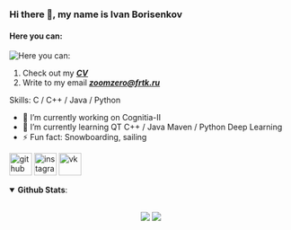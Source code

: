 ### Hi there 👋, my name is Ivan Borisenkov
#### Here you can:
![Here you can:](https://sun9-35.userapi.com/impg/SHXKeL-iG9Ea7q8B7yNHflpNdFWAb9xabvozuw/WLFaN-moLpI.jpg?size=688x412&quality=96&sign=3d91434b106886696fe32097f499d11e&type=album)

1. Check out my [***CV***](CV.pdf)
2. Write to my email ***zoomzero@frtk.ru*** 

Skills: C / C++ / Java / Python

- 🔭 I’m currently working on Cognitia-II 
- 🌱 I’m currently learning QT C++ / Java Maven / Python Deep Learning 
- ⚡ Fun fact: Snowboarding, sailing 


[<img src='https://cdn.jsdelivr.net/npm/simple-icons@3.0.1/icons/github.svg' alt='github' height='40'>](https://github.com/ZoomZero)  [<img src='https://cdn.jsdelivr.net/npm/simple-icons@3.0.1/icons/instagram.svg' alt='instagram' height='40'>](https://www.instagram.com/fadevapor/)  [<img src='https://cdn.jsdelivr.net/npm/simple-icons@3.0.1/icons/vk.svg' alt='vk' height='40'>](https://vk.com/zoomzero)  

<details open>
 <summary> <b>Github Stats</b>: </summary>
<br>
<p align = "center">
  <img src = "https://github-readme-stats.vercel.app/api?username=ZoomZero&show_icons=true&theme=system&line_height=27">
  <img src = "https://github-readme-stats.vercel.app/api/top-langs/?username=ZoomZero&hide=css,java,html&theme=system">
</p>

</details>
